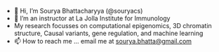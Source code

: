 - 👋 Hi, I’m Sourya Bhattacharyya (@souryacs)
- 👀 I’m an instructor at La Jolla Institute for Immunology
- My research focusses on computational epigenomics, 3D chromatin structure, Causal variants, gene regulation, and machine learning
- 📫 How to reach me ... email me at sourya.bhatta@gmail.com

<!---
souryacs/souryacs is a ✨ special ✨ repository because its `README.md` (this file) appears on your GitHub profile.
You can click the Preview link to take a look at your changes.
--->
